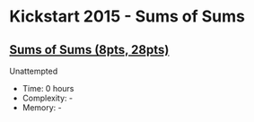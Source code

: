 # Kickstart 2015 - Sums of Sums

## [Sums of Sums (8pts, 28pts)](https://codingcompetitions.withgoogle.com/kickstart/round/0000000000434819/00000000004348e6)

Unattempted

* Time: 0 hours
* Complexity: -
* Memory: -
